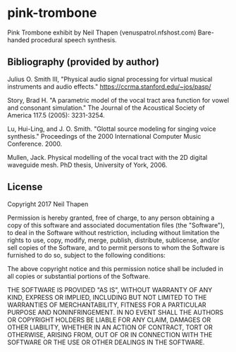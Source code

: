 # pink-trombone

Pink Trombone exhibit by Neil Thapen (venuspatrol.nfshost.com)
Bare-handed procedural speech synthesis.

## Bibliography (provided by author)

Julius O. Smith III, "Physical audio signal processing for virtual musical instruments and audio effects."
https://ccrma.stanford.edu/~jos/pasp/

Story, Brad H. "A parametric model of the vocal tract area function for vowel and consonant simulation."
The Journal of the Acoustical Society of America 117.5 (2005): 3231-3254.

Lu, Hui-Ling, and J. O. Smith. "Glottal source modeling for singing voice synthesis."
Proceedings of the 2000 International Computer Music Conference. 2000.

Mullen, Jack. Physical modelling of the vocal tract with the 2D digital waveguide mesh.
PhD thesis, University of York, 2006.

## License

Copyright 2017 Neil Thapen

Permission is hereby granted, free of charge, to any person obtaining a
copy of this software and associated documentation files (the "Software"),
to deal in the Software without restriction, including without limitation
the rights to use, copy, modify, merge, publish, distribute, sublicense,
and/or sell copies of the Software, and to permit persons to whom the
Software is furnished to do so, subject to the following conditions:

The above copyright notice and this permission notice shall be included in
all copies or substantial portions of the Software.

THE SOFTWARE IS PROVIDED "AS IS", WITHOUT WARRANTY OF ANY KIND, EXPRESS OR
IMPLIED, INCLUDING BUT NOT LIMITED TO THE WARRANTIES OF MERCHANTABILITY,
FITNESS FOR A PARTICULAR PURPOSE AND NONINFRINGEMENT. IN NO EVENT SHALL THE
AUTHORS OR COPYRIGHT HOLDERS BE LIABLE FOR ANY CLAIM, DAMAGES OR OTHER
LIABILITY, WHETHER IN AN ACTION OF CONTRACT, TORT OR OTHERWISE, ARISING
FROM, OUT OF OR IN CONNECTION WITH THE SOFTWARE OR THE USE OR OTHER DEALINGS
IN THE SOFTWARE.

